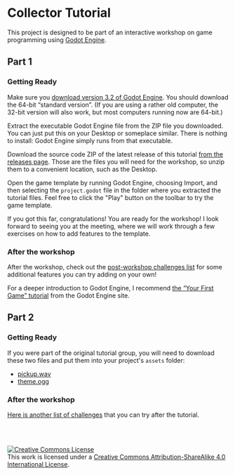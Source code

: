# Collector Tutorial

This project is designed to be part of an interactive workshop on game programming
using [Godot Engine](https://godotengine.org).

## Part 1

### Getting Ready

Make sure you [download version 3.2 of Godot Engine](https://godotengine.org/download).
You should download the 64-bit &ldquo;standard version&rdquo;. (If you are
using a rather old computer, the 32-bit version will also work, but most
computers running now are 64-bit.)

Extract the executable Godot Engine file from the ZIP file you downloaded.
You can just put this on your Desktop or someplace similar. There is nothing
to install: Godot Engine simply runs from that executable.

Download the source code ZIP of the latest release of this tutorial
[from the releases page](https://github.com/doctor-g/Godot-Collector-Tutorial/releases).
Those are the files you will need for the workshop, so unzip them to a convenient
location, such as the Desktop.

Open the game template by running Godot Engine, choosing Import,
and then selecting the `project.godot` file in the folder where you extracted
the tutorial files. Feel free to click the "Play" button on the toolbar to 
try the game template.

If you got this far, congratulations! You are ready for the workshop!
I look forward to seeing you at the meeting, where we will work through a few
exercises on how to add features to the template.


### After the workshop

After the workshop, check out the [post-workshop challenges list](Challenges-1.md) for some 
additional features you can try adding on your own!

For a deeper introduction to Godot Engine, I recommend [the &ldquo;Your First Game&rdquo; tutorial](https://docs.godotengine.org/en/stable/getting_started/step_by_step/your_first_game.html) from the Godot Engine site.


## Part 2

### Getting Ready

If you were part of the original tutorial group, you will need to download
these two files and put them into your project's `assets` folder:

- [pickup.wav](https://github.com/doctor-g/Godot-Collector-Tutorial/blob/master/assets/pickup.wav)
- [theme.ogg](https://github.com/doctor-g/Godot-Collector-Tutorial/blob/master/assets/theme.ogg)

### After the workshop

[Here is another list of challenges](Challenges-2.md) that you can try after
the tutorial. 

<br><br>

<a rel="license" href="http://creativecommons.org/licenses/by-sa/4.0/"><img alt="Creative Commons License" style="border-width:0" src="https://i.creativecommons.org/l/by-sa/4.0/88x31.png" /></a><br />This work is licensed under a <a rel="license" href="http://creativecommons.org/licenses/by-sa/4.0/">Creative Commons Attribution-ShareAlike 4.0 International License</a>.